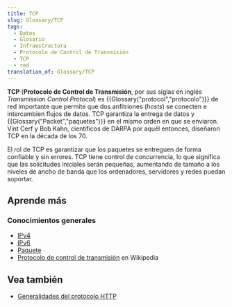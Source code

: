 ```yaml
---
title: TCP
slug: Glossary/TCP
tags:
  - Datos
  - Glosario
  - Infraestructura
  - Protocolo de Control de Transmisión
  - TCP
  - red
translation_of: Glossary/TCP
---
```


**TCP** (**Protocolo de Control de Transmisión**, por sus siglas en inglés _Transmission Control Protocol_) es {{Glossary("protocol","protocolo")}} de red importante que permite que dos anfitriones (_hosts_) se conecten e intercambien flujos de datos. TCP garantiza la entrega de datos y {{Glossary("Packet","paquetes")}} en el mismo orden en que se enviaron. Vint Cerf y Bob Kahn, científicos de DARPA por aquél entonces, diseñaron TCP en la década de los 70.

El rol de TCP es garantizar que los paquetes se entreguen de forma confiable y sin errores. TCP tiene control de concurrencia, lo que significa que las solicitudes iniciales serán pequeñas, aumentando de tamaño a los niveles de ancho de banda que los ordenadores, servidores y redes puedan soportar.

## Aprende más

### Conocimientos generales

- [IPv4](/es/docs/Glossary/IPv4)
- [IPv6](/es/docs/Glossary/IPv6)
- [Paquete](/es/docs/Glossary/Packet)
- [Protocolo de control de transmisión](https://es.wikipedia.org/wiki/Protocolo_de_control_de_transmisión) en Wikipedia

## Vea también

- [Generalidades del protocolo HTTP](/es/docs/Web/HTTP/Overview)
